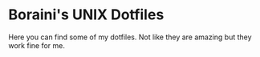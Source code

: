 # Boraini's UNIX Dotfiles

Here you can find some of my dotfiles. Not like they are amazing but they work fine for me.
